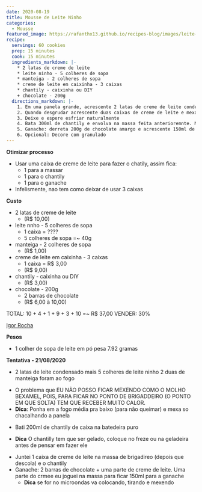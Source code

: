 ```yaml
---
date: 2020-08-19
title: Mousse de Leite Ninho
categories:
  - Mousse
featured_image: https://rafanthx13.github.io/recipes-blog/images/leite-ninho.jpg
recipe:
  servings: 60 cookies
  prep: 15 minutes
  cook: 15 minutes
  ingredients_markdown: |-
    * 2 latas de creme de leite
    * leite ninho - 5 colheres de sopa
    * manteiga - 2 colheres de sopa
    * creme de leite em caixinha - 3 caixas
    * chantily - caixinha ou DIY
    + chocolate - 200g
  directions_markdown: |-
    1. Em uma panela grande, acrescente 2 latas de creme de leite condensado; 5 colheres de sopa leite ninho; 2 colheres de manteiga manteiga e aqueça até desgrudar da panela
    2. Quando desgrudar acrescente duas caixas de creme de leite e mexa em fogo baixo por 5 minutos.
    3. Deixe e espere esfriar naturalmente
    4. Bata 300ml de chantily e envolva na massa feita anterioremnte. Misture bem até ficar firme e volumoso
    5. Ganache: derreta 200g de chocolate amargo e acrescente 150ml de creme de leite. Misture ambos 
    6. Opcional: Decore com granulado
---
```


**Otimizar processo**
+ Usar uma caixa de creme de leite para fazer o chatily, assim fica:
  - 1 para a massar
  - 1 para o chantily
  - 1 para o ganache
+ Infelismente, nao tem como deixar de usar 3 caixas

**Custo**
+ 2 latas de creme de leite
  - (R$ 10,00)
+ leite nnho - 5 colheres de sopa
  - 1 caixa = ????
  - 5 colheres de sopa =~ 40g
+ manteiga - 2 colheres de sopa
  - (R$ 1,00)
+ creme de leite em caixinha - 3 caixas
  - 1 caixa = R$ 3,00
  - (R$ 9,00)
+ chantily - caixinha ou DIY
  - (R$ 3,00)
+ chocolate - 200g
  - 2 barras de chocolate
  - (R$ 6,00 à 10,00)

TOTAL: 10 + 4 + 1 + 9 + 3 + 10 =~ R$ 37,00
VENDER: 30%

[Igor Rocha](https://www.instagram.com/p/CCOl_quMSnn/)

**Pesos**
+ 1 colher de sopa de leite em pó pesa 7.92 gramas

**Tentativa - 21/08/2020**
+ 2 latas de leite condensado mais 5 colheres de leite ninho 2 duas de manteiga foram ao fogo
 -  O problema que EU NÃO POSSO FICAR MEXENDO COMO O MOLHO BEXAMEL, POIS, PARA FICAR NO PONTO DE BRIGADDEIRO (O PONTO EM QUE SOLTA) TEM QUE RECEBER MUITO CALOR.
 - **Dica**: Ponha em a fogo média pra baixo (para não queimar) e mexa so chacalhando a panela
+ Bati 200ml de chantily de caixa na batedeira puro
 - **Dica** O chantilly tem que ser gelado, coloque no freze ou na geladeira antes de pensar em fazer ele
+ Juntei 1 caixa de creme de leite na massa de brigadireo (depois que descola) e o chantily
+ Ganache: 2 barras de chocolate + uma parte de creme de leite. Uma parte do crmee eu joguei na massa para ficar 150ml para a ganache
  - **Dica** se for no microondas va colocando, tirando e mexendo


<!-- 

  Image

  this

  /images/leite-ninho.jpg

  to this:

  https://rafanthx13.github.io/recipes-blog/images/leite-ninho.jpg

-->
